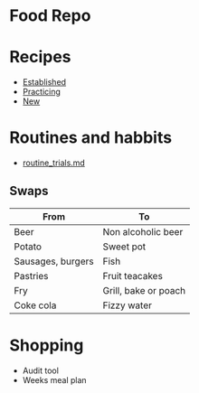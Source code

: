 # Food Repo

# Recipes
- [Established](recipie_groups.md)
- [Practicing](recipie_groups.md)
- [New](recipie_groups.md)


# Routines and habbits
- [routine_trials.md](routine_trials.md)

## Swaps

| From              | To                   |
| ----------------- | -------------------- |
| Beer              | Non alcoholic beer   |
| Potato            | Sweet pot            |
| Sausages, burgers | Fish                 |
| Pastries          | Fruit teacakes       |
| Fry               | Grill, bake or poach |
| Coke cola         | Fizzy water          |


# Shopping
- Audit tool
- Weeks meal plan

